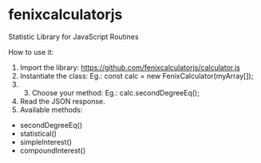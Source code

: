 # fenixcalculatorjs
Statistic Library for JavaScript Routines

How to use it:

1) Import the library: https://github.com/fenixcalculatorjs/calculator.js
2) Instantiate the class: Eg.: const calc = new FenixCalculator(myArray[]);
3) 3) Choose your method: Eg.: calc.secondDegreeEq();
4) Read the JSON response.
5) Available methods:

  - secondDegreeEq()
  - statistical()
  - simpleInterest()
  - compoundInterest()
